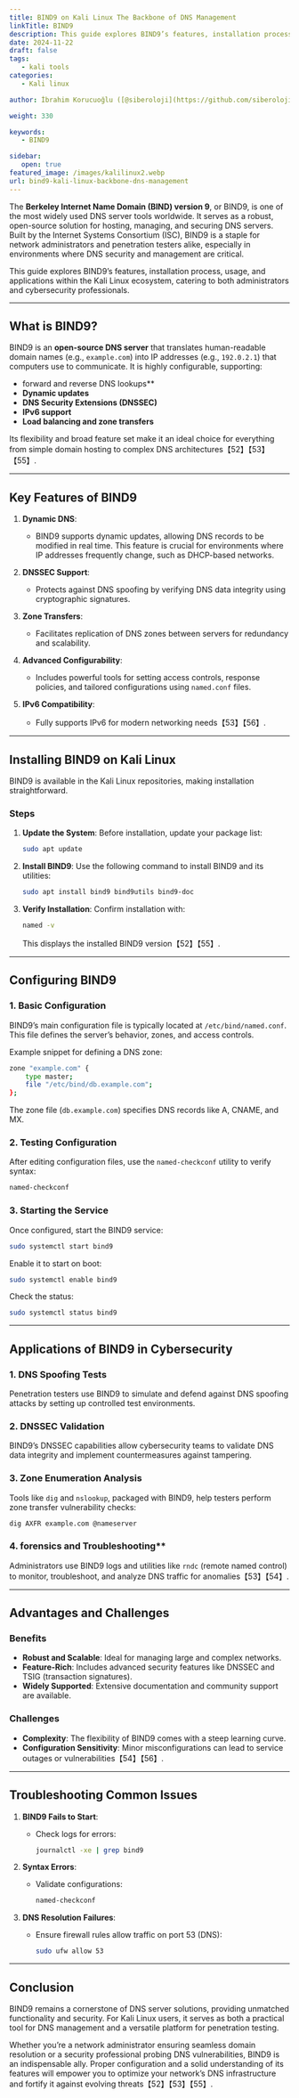 ```yaml
---
title: BIND9 on Kali Linux The Backbone of DNS Management
linkTitle: BIND9
description: This guide explores BIND9’s features, installation process, usage, and applications within the Kali Linux ecosystem.
date: 2024-11-22
draft: false
tags:
   - kali tools
categories:
   - Kali linux

author: İbrahim Korucuoğlu ([@siberoloji](https://github.com/siberoloji))

weight: 330

keywords:
   - BIND9

sidebar:
   open: true
featured_image: /images/kalilinux2.webp
url: bind9-kali-linux-backbone-dns-management
---
```

The **Berkeley Internet Name Domain (BIND) version 9**, or BIND9, is one of the most widely used DNS server tools worldwide. It serves as a robust, open-source solution for hosting, managing, and securing DNS servers. Built by the Internet Systems Consortium (ISC), BIND9 is a staple for network administrators and penetration testers alike, especially in environments where DNS security and management are critical.

This guide explores BIND9’s features, installation process, usage, and applications within the Kali Linux ecosystem, catering to both administrators and cybersecurity professionals.

---

## What is BIND9?

BIND9 is an **open-source DNS server** that translates human-readable domain names (e.g., `example.com`) into IP addresses (e.g., `192.0.2.1`) that computers use to communicate. It is highly configurable, supporting:

- forward and reverse DNS lookups**
- **Dynamic updates**
- **DNS Security Extensions (DNSSEC)**
- **IPv6 support**
- **Load balancing and zone transfers**

Its flexibility and broad feature set make it an ideal choice for everything from simple domain hosting to complex DNS architectures【52】【53】【55】.

---

## Key Features of BIND9

1. **Dynamic DNS**:
   - BIND9 supports dynamic updates, allowing DNS records to be modified in real time. This feature is crucial for environments where IP addresses frequently change, such as DHCP-based networks.

2. **DNSSEC Support**:
   - Protects against DNS spoofing by verifying DNS data integrity using cryptographic signatures.

3. **Zone Transfers**:
   - Facilitates replication of DNS zones between servers for redundancy and scalability.

4. **Advanced Configurability**:
   - Includes powerful tools for setting access controls, response policies, and tailored configurations using `named.conf` files.

5. **IPv6 Compatibility**:
   - Fully supports IPv6 for modern networking needs【53】【56】.

---

## Installing BIND9 on Kali Linux

BIND9 is available in the Kali Linux repositories, making installation straightforward.

### Steps

1. **Update the System**:
   Before installation, update your package list:

   ```bash
   sudo apt update
   ```

2. **Install BIND9**:
   Use the following command to install BIND9 and its utilities:

   ```bash
   sudo apt install bind9 bind9utils bind9-doc
   ```

3. **Verify Installation**:
   Confirm installation with:

   ```bash
   named -v
   ```

   This displays the installed BIND9 version【52】【55】.

---

## Configuring BIND9

### 1. **Basic Configuration**

   BIND9’s main configuration file is typically located at `/etc/bind/named.conf`. This file defines the server’s behavior, zones, and access controls.

   Example snippet for defining a DNS zone:

   ```bash
   zone "example.com" {
       type master;
       file "/etc/bind/db.example.com";
   };
   ```

   The zone file (`db.example.com`) specifies DNS records like A, CNAME, and MX.

### 2. **Testing Configuration**

   After editing configuration files, use the `named-checkconf` utility to verify syntax:

   ```bash
   named-checkconf
   ```

### 3. **Starting the Service**

   Once configured, start the BIND9 service:

   ```bash
   sudo systemctl start bind9
   ```

   Enable it to start on boot:

   ```bash
   sudo systemctl enable bind9
   ```

   Check the status:

   ```bash
   sudo systemctl status bind9
   ```

---

## Applications of BIND9 in Cybersecurity

### 1. **DNS Spoofing Tests**

   Penetration testers use BIND9 to simulate and defend against DNS spoofing attacks by setting up controlled test environments.

### 2. **DNSSEC Validation**

   BIND9’s DNSSEC capabilities allow cybersecurity teams to validate DNS data integrity and implement countermeasures against tampering.

### 3. **Zone Enumeration Analysis**

   Tools like `dig` and `nslookup`, packaged with BIND9, help testers perform zone transfer vulnerability checks:

   ```bash
   dig AXFR example.com @nameserver
   ```

### 4. forensics and Troubleshooting**

   Administrators use BIND9 logs and utilities like `rndc` (remote named control) to monitor, troubleshoot, and analyze DNS traffic for anomalies【53】【54】.

---

## Advantages and Challenges

### Benefits

- **Robust and Scalable**:
  Ideal for managing large and complex networks.
- **Feature-Rich**:
  Includes advanced security features like DNSSEC and TSIG (transaction signatures).
- **Widely Supported**:
  Extensive documentation and community support are available.

### Challenges

- **Complexity**:
  The flexibility of BIND9 comes with a steep learning curve.
- **Configuration Sensitivity**:
  Minor misconfigurations can lead to service outages or vulnerabilities【54】【56】.

---

## Troubleshooting Common Issues

1. **BIND9 Fails to Start**:
   - Check logs for errors:

     ```bash
     journalctl -xe | grep bind9
     ```

2. **Syntax Errors**:
   - Validate configurations:

     ```bash
     named-checkconf
     ```

3. **DNS Resolution Failures**:
   - Ensure firewall rules allow traffic on port 53 (DNS):

     ```bash
     sudo ufw allow 53
     ```

---

## Conclusion

BIND9 remains a cornerstone of DNS server solutions, providing unmatched functionality and security. For Kali Linux users, it serves as both a practical tool for DNS management and a versatile platform for penetration testing.

Whether you’re a network administrator ensuring seamless domain resolution or a security professional probing DNS vulnerabilities, BIND9 is an indispensable ally. Proper configuration and a solid understanding of its features will empower you to optimize your network’s DNS infrastructure and fortify it against evolving threats【52】【53】【55】.
